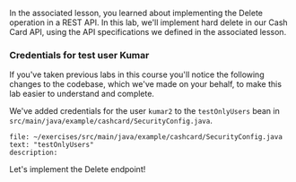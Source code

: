 In the associated lesson, you learned about implementing the Delete operation in a REST API. In this lab, we'll implement hard delete in our Cash Card API, using the API specifications we defined in the associated lesson.

### Credentials for test user Kumar

If you've taken previous labs in this course you'll notice the following changes to the codebase, which we've made on your behalf, to make this lab easier to understand and complete.

We've added credentials for the user `kumar2` to the `testOnlyUsers` bean in `src/main/java/example/cashcard/SecurityConfig.java`.

```editor:select-matching-text
file: ~/exercises/src/main/java/example/cashcard/SecurityConfig.java
text: "testOnlyUsers"
description:
```

Let's implement the Delete endpoint!
